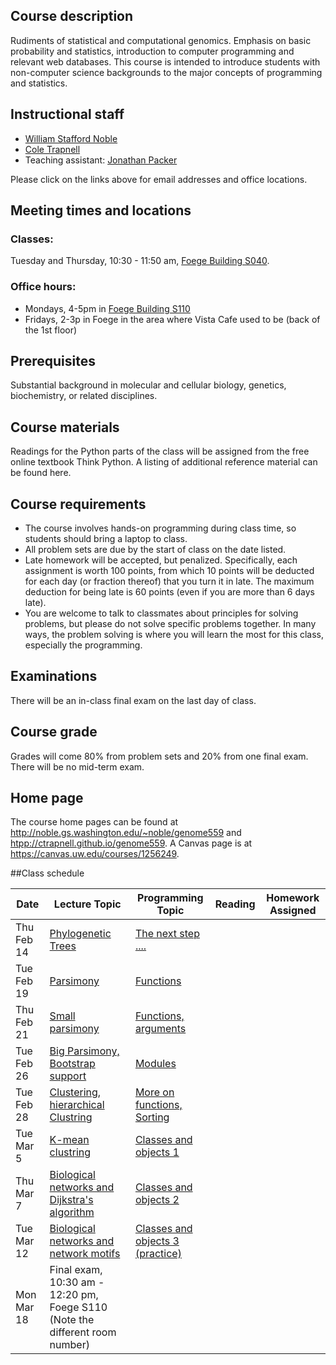 
<meta charset="utf-8"/>
<script type="text/x-mathjax-config">
  MathJax.Hub.Config({
    // Don't process any delimiters, only <script type="math/tex">
    // tags generated by kramdown from $$...$$ in source.
    // (Could also avoid loading tex preprocessor - only need
    // tex input jax - but not worth the trouble.)
    tex2jax: {
      inlineMath: [],
      displayMath: [],
    }
  });
</script>
<script src="https://cdnjs.cloudflare.com/ajax/libs/mathjax/2.7.0/MathJax.js?config=TeX-AMS_HTML"></script>




## Course description
Rudiments of statistical and computational genomics. Emphasis on basic probability and statistics, introduction to computer programming and relevant web databases. This course is intended to introduce students with non-computer science backgrounds to the major concepts of programming and statistics.

## Instructional staff
* [William Stafford Noble](http://noble.gs.washington.edu/~noble)
* [Cole Trapnell](http://cole-trapnell-lab.github.io/)
* Teaching assistant: [Jonathan Packer](http://cole-trapnell-lab.github.io/team/jonathan-packer/)

Please click on the links above for email addresses and office locations.

## Meeting times and locations
### Classes: 

Tuesday and Thursday, 10:30 - 11:50 am, [Foege Building S040](http://www.washington.edu/home/maps/southcentral.html?gnom).

### Office hours: 
* Mondays, 4-5pm in [Foege Building S110](http://www.washington.edu/home/maps/southcentral.html?gnom)
* Fridays, 2-3p in Foege in the area where Vista Cafe used to be (back of the 1st floor)

## Prerequisites
Substantial background in molecular and cellular biology, genetics, biochemistry, or related disciplines.

## Course materials
Readings for the Python parts of the class will be assigned from the free online textbook Think Python. A listing of additional reference material can be found here.

## Course requirements
* The course involves hands-on programming during class time, so students should bring a laptop to class.
* All problem sets are due by the start of class on the date listed.
* Late homework will be accepted, but penalized. Specifically, each assignment is worth 100 points, from which 10 points will be deducted for each day (or fraction thereof) that you turn it in late. The maximum deduction for being late is 60 points (even if you are more than 6 days late).
* You are welcome to talk to classmates about principles for solving problems, but please do not solve specific problems together. In many ways, the problem solving is where you will learn the most for this class, especially the programming.

## Examinations

There will be an in-class final exam on the last day of class.

## Course grade
Grades will come 80% from problem sets and 20% from one final exam. There will be no mid-term exam.

## Home page
The course home pages can be found at <http://noble.gs.washington.edu/~noble/genome559> and <htpp://ctrapnell.github.io/genome559>.
A Canvas page is at <https://canvas.uw.edu/courses/1256249>.

##Class schedule

| Date | Lecture Topic | Programming Topic | Reading | Homework Assigned |
| ---- | ------------- | ----------------- | ------- | ----------------- |
|   Thu Feb 14   | [Phylogenetic Trees](slides/NEW_1A_Trees.pdf) | [The next step ....](slides/8B_Dictionaries.pdf) | | |
|   Tue Feb 19   | [Parsimony](slides/NEW_2A_Parsimony.pdf) | [Functions](slides/NEW_2B_Functions.pdf) | | |
|   Thu Feb 21   | [Small parsimony](slides/NEW_3A_SmallParsimony.pdf) | [	Functions, arguments](slides/NEW_3B_Functions_Arguments.pdf) | | |
|   Tue Feb 26  | [Big Parsimony, Bootstrap support](slides/NEW_4A_LargeParsimonyBranch.pdf) | [Modules](slides/NEW_4B_Functions_Modules.pdf.pdf) | | |
|   Tue Feb 28   | [Clustering, hierarchical Clustring](slides/NEW_5A_Clustering_Hierarchical.pdf) | [More on functions, Sorting](slides/NEW_5B_functions_and_sorting.pdf) | | |
|   Tue Mar 5   | [K-mean clustring](slides/NEW_6A_Clustering_Kmean.pdf) | [Classes and objects 1](slides/NEW_6B_Classes_1.pdf) | | |
|   Thu Mar 7   | [Biological networks and Dijkstra's algorithm](slides/NEW_7A_Networks_Dijkstra.pdf) | [Classes and objects 2](slides/NEW_7B_Classes_2) | | |
|   Tue Mar 12   | [	Biological networks and network motifs](slides/NEW_8A_Networks_Motifs.pdf) | [Classes and objects 3 (practice)](slides/NEW_8B_Classes_3.pdf) | | |
|   Mon Mar 18  |  Final exam, 10:30 am - 12:20 pm, Foege S110 (Note the different room number) |



